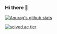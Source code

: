 ### Hi there 👋

<!--
**evelyn82/evelyn82** is a ✨ _special_ ✨ repository because its `README.md` (this file) appears on your GitHub profile.

Here are some ideas to get you started:

- 🔭 I’m currently working on ...
- 🌱 I’m currently learning ...
- 👯 I’m looking to collaborate on ...
- 🤔 I’m looking for help with ...
- 💬 Ask me about ...
- 📫 How to reach me: ...
- 😄 Pronouns: ...
- ⚡ Fun fact: ...
-->

[![Anurag's github stats](https://github-readme-stats.vercel.app/api?username=evelyn82&show_icons=true&theme={theme})](https://github.com/evelyn82/github-readme-stats)

[![solved.ac tier](http://mazassumnida.wtf/api/v2/generate_badge?boj=evelyn82)](https://solved.ac/evelyn82)
